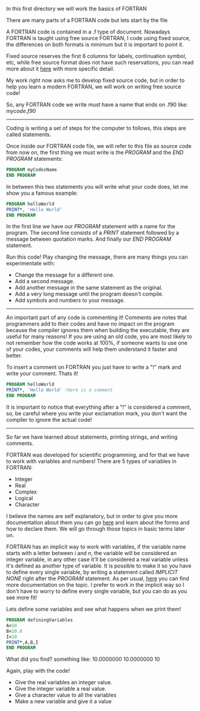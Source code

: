In this first directory we will work the basics of FORTRAN

There are many parts of a FORTRAN code but lets start by the file

A FORTRAN code is contained in a .f type of document. Nowadays FORTRAN 
is taught using free source FORTRAN, I code using fixed source, the 
differences on both formats is minimum but it is important to point it.

Fixed source reserves the first 6 columns for labels, continuation symbol, 
etc, while free source format does not have such reservations, you can read 
more about it [here](https://people.cs.vt.edu/~asandu/Courses/MTU/CS2911/fortran_notes/node4.html)
with more specific detail. 

My work right now asks me to develop fixed source code, but in order to help
you learn a modern FORTRAN, we will work on writing free source code!


So, any FORTRAN code we write must have a name that ends on .f90 like: <i>mycode.f90</i>

<hr>
Coding is writing a set of steps for the computer to follows, this steps are called statements.

Once inside our FORTRAN code file, we will refer to this file as source code from now on,
the first thing we must write is the <i>PROGRAM</i> and the <i>END PROGRAM</i> statements:

```fortran
PROGRAM myCodesName 
END PROGRAM
```

In between this two statements you will write what your code does, 
let me show you a famous example:

```fortran
PROGRAM helloWorld
PRINT*, 'Hello World' 
END PROGRAM
```

In the first line we have our <i>PROGRAM</i> statement with a name for the program.
The second line consists of a <i>PRINT</i> statement followed by a message between quotation marks.
And finally our <i> END PROGRAM </i> statement.

Run this code! Play changing the message, there are many things you can experimentate with:
<ul>
  <li>Change the message for a different one.</li>
  <li>Add a second message.</li>
  <li>Add another message in the same statement as the original.</li>
  <li>Add a very long message until the program doesn't compile.</li>
  <li>Add symbols and numbers to your message.</li>
</ul>

<hr>
An important part of any code is commenting it! Comments are notes that programmers add to their codes and have no impact on the program because the compiler ignores them when building the executable, they are useful for many reasons! If you are using an old code, you are most likely to not remember how the code works at 100%, if someone wants to use one of your codes, your comments will help them understand it faster and better. 

To insert a comment on FORTRAN you just have to write a "!" mark and write your comment. Thats it!

```fortran
PROGRAM helloWorld
PRINT*, 'Hello World' !Here is a comment
END PROGRAM
```
It is important to notice that everything after a "!" is considered a comment, so, be careful where you write your exclamation mark, you don't want the compiler to ignore the actual code!

<hr>
So far we have learned about statements, printing strings, and writing comments.

FORTRAN was developed for scientific programming, and for that we have to work with variables and numbers!
There are 5 types of variables in FORTRAN: 
<ul>
  <li>Integer </li>
  <li>Real </li>
  <li>Complex </li>
  <li>Logical </li>
  <li>Character </li>
</ul>

I believe the names are self explanatory, but in order to give you more documentation about them you can go [here](https://pages.mtu.edu/~shene/COURSES/cs201/NOTES/chap02/var-type.html) and learn about the forms and how to declare them. We will go through those topics in basic terms later on.

FORTRAN has an implicit way to work with variables, if the variable name starts with a
letter between <i>i</i> and <i>n</i>, the variable will be considered an integer variable, in any other case it'll be considered a real variable unless it's defined as another type of variable.
It is possible to make it so you have to define every single variable, by writing a statement called <i> IMPLICIT NONE</i> right after the <i>PROGRAM</i> statement. As per usual, [here](https://docs.oracle.com/cd/E19957-01/805-4939/6j4m0vn9v/index.html) you can find more documentation on the topic. I prefer to work in the implicit way so I don't have to worry to define every single variable, but you can do as you see more fit!

Lets define some variables and see what happens when we print them!

```fortran
PROGRAM definingVariables
A=10
B=10.0
I=10
PRINT*,A,B,I
END PROGRAM
```

What did you find? something like:
   10.0000000       10.0000000              10

Again, play with the code! 
<ul>
  <li>Give the real variables an integer value.</li>
  <li>Give the integer variable a real value.</li>
  <li>Give a character value to all the variables</li>
  <li>Make a new variable and give it a value</li>
</ul>
